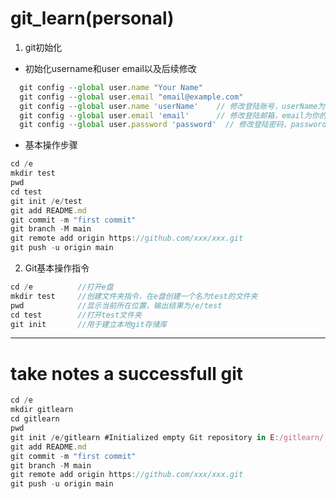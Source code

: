 # git_learn(personal)
1. git初始化
* 初始化username和user email以及后续修改
```javascript
  git config --global user.name "Your Name"
  git config --global user.email "email@example.com"
  git config --global user.name 'userName'    // 修改登陆账号，userName为你的git账号
  git config --global user.email 'email'      // 修改登陆邮箱，email为你的git邮箱
  git config --global user.password 'password'  // 修改登陆密码，password为你的git密码
```
* 基本操作步骤
```javascript
cd /e
mkdir test
pwd
cd test
git init /e/test
git add README.md
git commit -m "first commit"
git branch -M main
git remote add origin https://github.com/xxx/xxx.git
git push -u origin main
```
2. Git基本操作指令
```javascript
cd /e          //打开e盘
mkdir test     //创建文件夹指令，在e盘创建一个名为test的文件夹
pwd            //显示当前所在位置，输出结果为/e/test
cd test        //打开test文件夹
git init       //用于建立本地git存储库
```
- - -
# take notes a successfull git
```javascript
cd /e
mkdir gitlearn
cd gitlearn
pwd
git init /e/gitlearn #Initialized empty Git repository in E:/gitlearn/.git/
git add README.md
git commit -m "first commit"
git branch -M main
git remote add origin https://github.com/xxx/xxx.git
git push -u origin main
```